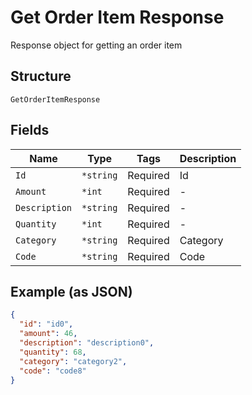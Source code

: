 
# Get Order Item Response

Response object for getting an order item

## Structure

`GetOrderItemResponse`

## Fields

| Name | Type | Tags | Description |
|  --- | --- | --- | --- |
| `Id` | `*string` | Required | Id |
| `Amount` | `*int` | Required | - |
| `Description` | `*string` | Required | - |
| `Quantity` | `*int` | Required | - |
| `Category` | `*string` | Required | Category |
| `Code` | `*string` | Required | Code |

## Example (as JSON)

```json
{
  "id": "id0",
  "amount": 46,
  "description": "description0",
  "quantity": 68,
  "category": "category2",
  "code": "code8"
}
```


